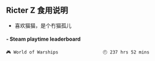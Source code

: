 ## Ricter Z 食用说明
- 喜欢猫猫，是个冇猫孤儿

<!-- steam-box start -->
#### - Steam playtime leaderboard
```text
🎮 World of Warships                 🕘 237 hrs 52 mins
```
<!-- Powered by https://github.com/YouEclipse/steam-box . -->
<!-- steam-box end -->
